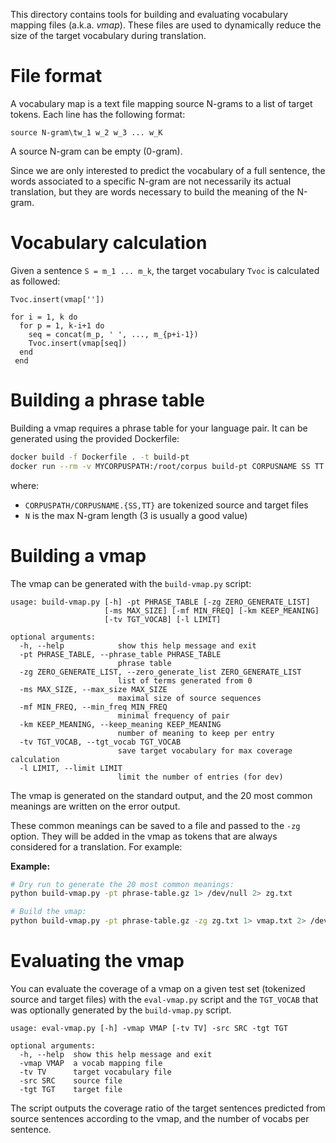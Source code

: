 This directory contains tools for building and evaluating vocabulary mapping files (a.k.a. *vmap*). These files are used to dynamically reduce the size of the target vocabulary during translation.

# File format

A vocabulary map is a text file mapping source N-grams to a list of target tokens. Each line has the following format:

```text
source N-gram\tw_1 w_2 w_3 ... w_K
```

A source N-gram can be empty (0-gram).

Since we are only interested to predict the vocabulary of a full sentence, the words associated to a specific N-gram are not necessarily its actual translation, but they are words necessary to build the meaning of the N-gram.

# Vocabulary calculation

Given a sentence `S = m_1 ... m_k`, the target vocabulary `Tvoc` is calculated as followed:

```text
Tvoc.insert(vmap[''])

for i = 1, k do
  for p = 1, k-i+1 do
    seq = concat(m_p, ' ', ..., m_{p+i-1})
    Tvoc.insert(vmap[seq])
  end
 end
```

# Building a phrase table

Building a vmap requires a phrase table for your language pair. It can be generated using the provided Dockerfile:

```bash
docker build -f Dockerfile . -t build-pt
docker run --rm -v MYCORPUSPATH:/root/corpus build-pt CORPUSNAME SS TT N > phrase-table.gz
```

where:

* `CORPUSPATH/CORPUSNAME.{SS,TT}` are tokenized source and target files
* `N` is the max N-gram length (3 is usually a good value)

# Building a vmap

The vmap can be generated with the `build-vmap.py` script:

```text
usage: build-vmap.py [-h] -pt PHRASE_TABLE [-zg ZERO_GENERATE_LIST]
                     [-ms MAX_SIZE] [-mf MIN_FREQ] [-km KEEP_MEANING]
                     [-tv TGT_VOCAB] [-l LIMIT]

optional arguments:
  -h, --help            show this help message and exit
  -pt PHRASE_TABLE, --phrase_table PHRASE_TABLE
                        phrase table
  -zg ZERO_GENERATE_LIST, --zero_generate_list ZERO_GENERATE_LIST
                        list of terms generated from 0
  -ms MAX_SIZE, --max_size MAX_SIZE
                        maximal size of source sequences
  -mf MIN_FREQ, --min_freq MIN_FREQ
                        minimal frequency of pair
  -km KEEP_MEANING, --keep_meaning KEEP_MEANING
                        number of meaning to keep per entry
  -tv TGT_VOCAB, --tgt_vocab TGT_VOCAB
                        save target vocabulary for max coverage calculation
  -l LIMIT, --limit LIMIT
                        limit the number of entries (for dev)
```

The vmap is generated on the standard output, and the 20 most common meanings are written on the error output.

These common meanings can be saved to a file and passed to the `-zg` option. They will be added in the vmap as tokens that are always considered for a translation. For example:

**Example:**

```bash
# Dry run to generate the 20 most common meanings:
python build-vmap.py -pt phrase-table.gz 1> /dev/null 2> zg.txt

# Build the vmap:
python build-vmap.py -pt phrase-table.gz -zg zg.txt 1> vmap.txt 2> /dev/null
```

# Evaluating the vmap

You can evaluate the coverage of a vmap on a given test set (tokenized source and target files) with the `eval-vmap.py` script and the `TGT_VOCAB` that was optionally generated by the `build-vmap.py` script.

```text
usage: eval-vmap.py [-h] -vmap VMAP [-tv TV] -src SRC -tgt TGT

optional arguments:
  -h, --help  show this help message and exit
  -vmap VMAP  a vocab mapping file
  -tv TV      target vocabulary file
  -src SRC    source file
  -tgt TGT    target file
```

The script outputs the coverage ratio of the target sentences predicted from source sentences according to the vmap, and the number of vocabs per sentence.
